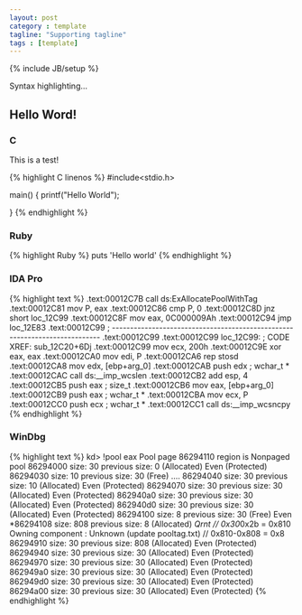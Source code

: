 ```yaml
---
layout: post
category : template
tagline: "Supporting tagline"
tags : [template]
---
```

{% include JB/setup %}

Syntax highlighting...

## Hello Word!

### C

This is a test!

{% highlight C linenos %}
#include<stdio.h>

main()
{
  printf("Hello World");

}
{% endhighlight %}

### Ruby

{% highlight Ruby %}
puts 'Hello world'
{% endhighlight %}

### IDA Pro

{% highlight text %}
.text:00012C7B                 call    ds:ExAllocatePoolWithTag
.text:00012C81                 mov     P, eax
.text:00012C86                 cmp     P, 0
.text:00012C8D                 jnz     short loc_12C99
.text:00012C8F                 mov     eax, 0C000009Ah
.text:00012C94                 jmp     loc_12E83
.text:00012C99 ; ---------------------------------------------------------------------------
.text:00012C99
.text:00012C99 loc_12C99:                              ; CODE XREF: sub_12C20+6Dj
.text:00012C99                 mov     ecx, 200h
.text:00012C9E                 xor     eax, eax
.text:00012CA0                 mov     edi, P
.text:00012CA6                 rep stosd
.text:00012CA8                 mov     edx, [ebp+arg_0]
.text:00012CAB                 push    edx             ; wchar_t *
.text:00012CAC                 call    ds:__imp_wcslen
.text:00012CB2                 add     esp, 4
.text:00012CB5                 push    eax             ; size_t
.text:00012CB6                 mov     eax, [ebp+arg_0]
.text:00012CB9                 push    eax             ; wchar_t *
.text:00012CBA                 mov     ecx, P
.text:00012CC0                 push    ecx             ; wchar_t *
.text:00012CC1                 call    ds:__imp_wcsncpy
{% endhighlight %}

### WinDbg
{% highlight text %}
kd> !pool eax
Pool page 86294110 region is Nonpaged pool
 86294000 size:   30 previous size:    0  (Allocated)  Even (Protected)
 86294030 size:   10 previous size:   30  (Free)       ....
 86294040 size:   30 previous size:   10  (Allocated)  Even (Protected)
 86294070 size:   30 previous size:   30  (Allocated)  Even (Protected)
 862940a0 size:   30 previous size:   30  (Allocated)  Even (Protected)
 862940d0 size:   30 previous size:   30  (Allocated)  Even (Protected)
 86294100 size:    8 previous size:   30  (Free)       Even
*86294108 size:  808 previous size:    8  (Allocated) *Qrnt		//  0x30*0x2b = 0x810
		Owning component : Unknown (update pooltag.txt)	// 0x810-0x808 = 0x8
 86294910 size:   30 previous size:  808  (Allocated)  Even (Protected)
 86294940 size:   30 previous size:   30  (Allocated)  Even (Protected)
 86294970 size:   30 previous size:   30  (Allocated)  Even (Protected)
 862949a0 size:   30 previous size:   30  (Allocated)  Even (Protected)
 862949d0 size:   30 previous size:   30  (Allocated)  Even (Protected)
 86294a00 size:   30 previous size:   30  (Allocated)  Even (Protected)
{% endhighlight %}

<!--
### Examples

This website is created with Jekyll. [Other Jekyll websites](https://github.com/mojombo/jekyll/wiki/Sites).
-->